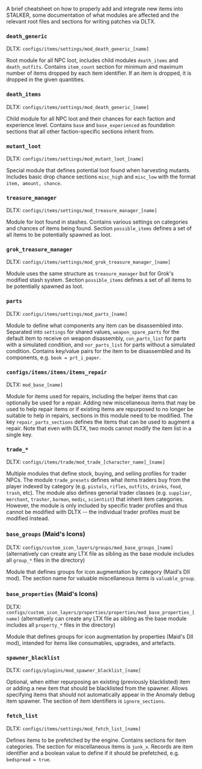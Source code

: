 A brief cheatsheet on how to properly add and integrate new items into STALKER, some documentation of what modules are affected and the relevant root files and sections for writing patches via DLTX.

### `death_generic`

DLTX: `configs/items/settings/mod_death_generic_[name]`

Root module for all NPC loot, includes child modules `death_items` and `death_outfits`. Contains `item_count` section for minimum and maximum number of items dropped by each item identifier. If an item is dropped, it is dropped in the given quantities.

### `death_items`

DLTX: `configs/items/settings/mod_death_generic_[name]`

Child module for all NPC loot and their chances for each faction and experience level. Contains `base` and `base_experienced` as foundation sections that all other faction-specific sections inherit from.

### `mutant_loot`

DLTX: `configs/items/settings/mod_mutant_loot_[name]`

Special module that defines potential loot found when harvesting mutants. Includes basic drop chance sections `misc_high` and `misc_low` with the format `item, amount, chance`.

### `treasure_manager`

DLTX: `configs/items/settings/mod_treasure_manager_[name]`

Module for loot found in stashes. Contains various settings on categories and chances of items being found. Section `possible_items` defines a set of all items to be potentially spawned as loot.

### `grok_treasure_manager`

DLTX: `configs/items/settings/mod_grok_treasure_manager_[name]`

Module uses the same structure as `treasure_manager` but for Grok's modified stash system. Section `possible_items` defines a set of all items to be potentially spawned as loot.

### `parts`

DLTX: `configs/items/settings/mod_parts_[name]`

Module to define what components any item can be disassembled into. Separated into `settings` for shared values, `weapon_spare_parts` for the default item to receive on weapon disassembly, `con_parts_list` for parts with a simulated condition, and `nor_parts_list` for parts without a simulated condition. Contains key/value pairs for the item to be disassembled and its components, e.g. `book = prt_i_paper`.

### `configs/items/items/items_repair`

DLTX: `mod_base_[name]`

Module for items used for repairs, including the helper items that can optionally be used for a repair. Adding new miscellaneous items that may be used to help repair items or if existing items are repurposed to no longer be suitable to help in repairs, sections in this module need to be modified. The key `repair_parts_sections` defines the items that can be used to augment a repair. Note that even with DLTX, two mods cannot modify the item list in a single key.

### `trade_*`

DLTX: `configs/items/trade/mod_trade_[character_name]_[name]`

Multiple modules that define stock, buying, and selling profiles for trader NPCs. The module `trade_presets` defines what items traders buy from the player indexed by category (e.g. `pistols`, `rifles`, `outfits`, `drinks`, `food`, `trash`, etc). The module also defines generial trader classes (e.g. `supplier`, `merchant`, `trasher`, `barman`, `medic`, `scientist`) that inherit item categories. However, the module is only included by specific trader profiles and thus cannot be modified with DLTX -- the individual trader profiles must be modified instead.

### `base_groups` (Maid's Icons)

DLTX: `configs/custom_icon_layers/groups/mod_base_groups_[name]` (alternatively can create any LTX file as sibling as the base module includes all `group_*` files in the directory)

Module that defines groups for icon augmentation by category (Maid's DII mod). The section name for valuable miscellaneous items is `valuable_group`.

### `base_properties` (Maid's Icons)

DLTX: `configs/custom_icon_layers/properties/properties/mod_base_properties_[name]` (alternatively can create any LTX file as sibling as the base module includes all `property_*` files in the directory)

Module that defines groups for icon augmentation by properties (Maid's DII mod), intended for items like consumables, upgrades, and artefacts.

### `spawner_blacklist`

DLTX: `configs/plugins/mod_spawner_blacklist_[name]`

Optional, when either repurposing an existing (previously blacklisted) item or adding a new item that should be blacklisted from the spawner. Allows specifying items that should not automatically appear in the Anomaly debug item spawner. The section of item identifiers is `ignore_sections`.

### `fetch_list`

DLTX: `configs/items/settings/mod_fetch_list_[name]`

Defines items to be prefetched by the engine. Contains sections for item categories. The section for miscellaneous items is `junk_x`. Records are item identifier and a boolean value to define if it should be prefetched, e.g. `bedspread = true`.